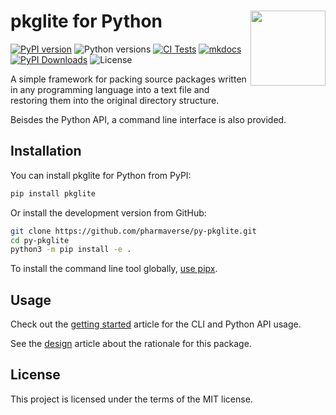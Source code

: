 # pkglite for Python <img src="docs/assets/logo.png" align="right" width="120" />

[![PyPI version](https://img.shields.io/pypi/v/pkglite)](https://pypi.org/project/pkglite/)
![Python versions](https://img.shields.io/pypi/pyversions/pkglite)
[![CI Tests](https://github.com/pharmaverse/py-pkglite/actions/workflows/ci-tests.yml/badge.svg)](https://github.com/pharmaverse/py-pkglite/actions/workflows/ci-tests.yml)
[![mkdocs](https://github.com/pharmaverse/py-pkglite/actions/workflows/mkdocs.yml/badge.svg)](https://pharmaverse.github.io/py-pkglite/)
[![PyPI Downloads](https://img.shields.io/pypi/dm/pkglite)](https://pypistats.org/packages/pkglite)
![License](https://img.shields.io/pypi/l/pkglite)

A simple framework for packing source packages written in any programming
language into a text file and restoring them into the original directory structure.

Beisdes the Python API, a command line interface is also provided.

## Installation

You can install pkglite for Python from PyPI:

```bash
pip install pkglite
```

Or install the development version from GitHub:

```bash
git clone https://github.com/pharmaverse/py-pkglite.git
cd py-pkglite
python3 -m pip install -e .
```

To install the command line tool globally,
[use pipx](https://packaging.python.org/en/latest/guides/installing-stand-alone-command-line-tools/).

## Usage

Check out the [getting
started](https://pharmaverse.github.io/py-pkglite/articles/get-started/)
article for the CLI and Python API usage.

See the [design](https://pharmaverse.github.io/py-pkglite/articles/design/)
article about the rationale for this package.

## License

This project is licensed under the terms of the MIT license.
